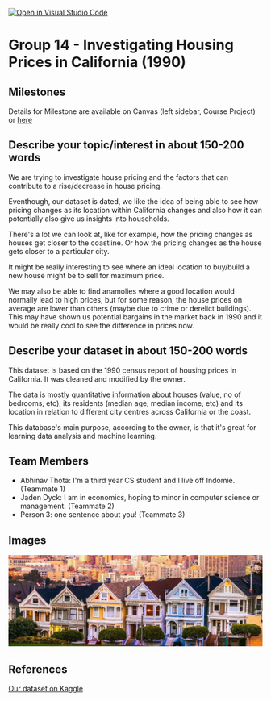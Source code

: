 [![Open in Visual Studio Code](https://classroom.github.com/assets/open-in-vscode-f059dc9a6f8d3a56e377f745f24479a46679e63a5d9fe6f495e02850cd0d8118.svg)](https://classroom.github.com/online_ide?assignment_repo_id=5833586&assignment_repo_type=AssignmentRepo)

# Group 14 - Investigating Housing Prices in California (1990)

## Milestones

Details for Milestone are available on Canvas (left sidebar, Course Project) or [here](https://firas.moosvi.com/courses/data301/project/milestone01.html)

## Describe your topic/interest in about 150-200 words

We are trying to investigate house pricing and the factors that can contribute to a rise/decrease in house pricing.

Eventhough, our dataset is dated, we like the idea of being able to see how pricing changes as its location within California changes and also how it can potentially also give us insights into households.

There's a lot we can look at, like for example, how the pricing changes as houses get closer to the coastline. Or how the pricing changes as the house gets closer to a particular city.

It might be really interesting to see where an ideal location to buy/build a new house might be to sell for maximum price.

We may also be able to find anamolies where a good location would normally lead to high prices, but for some reason, the house prices on average are lower than others (maybe due to crime or derelict buildings). This may have shown us potential bargains in the market back in 1990 and it would be really cool to see the difference in prices now.

## Describe your dataset in about 150-200 words

This dataset is based on the 1990 census report of housing prices in California. It was cleaned and modified by the owner.

The data is mostly quantitative information about houses (value, no of bedrooms, etc), its residents (median age, median income, etc) and its location in relation to different city centres across California or the coast.

This database's main purpose, according to the owner, is that it's great for learning data analysis and machine learning.

## Team Members

- Abhinav Thota: I'm a third year CS student and I live off Indomie. (Teammate 1)
- Jaden Dyck: I am in economics, hoping to minor in computer science or management. (Teammate 2)
- Person 3: one sentence about you! (Teammate 3)

## Images

![Houses in California](images/california_housing.jpg)

## References

[Our dataset on Kaggle](https://www.kaggle.com/fedesoriano/california-housing-prices-data-extra-features)

